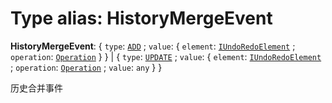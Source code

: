 # Type alias: HistoryMergeEvent

**HistoryMergeEvent**: { `type`: [`ADD`](/en/auto-docs/fixed-history-plugin/enums/HistoryMergeEventType.md#add) ; `value`: { `element`: [`IUndoRedoElement`](/en/auto-docs/fixed-history-plugin/interfaces/IUndoRedoElement.md) ; `operation`: [`Operation`](/en/auto-docs/fixed-history-plugin/interfaces/Operation.md)  }  } | { `type`: [`UPDATE`](/en/auto-docs/fixed-history-plugin/enums/HistoryMergeEventType.md#update) ; `value`: { `element`: [`IUndoRedoElement`](/en/auto-docs/fixed-history-plugin/interfaces/IUndoRedoElement.md) ; `operation`: [`Operation`](/en/auto-docs/fixed-history-plugin/interfaces/Operation.md) ; `value`: `any`  }  }

历史合并事件
